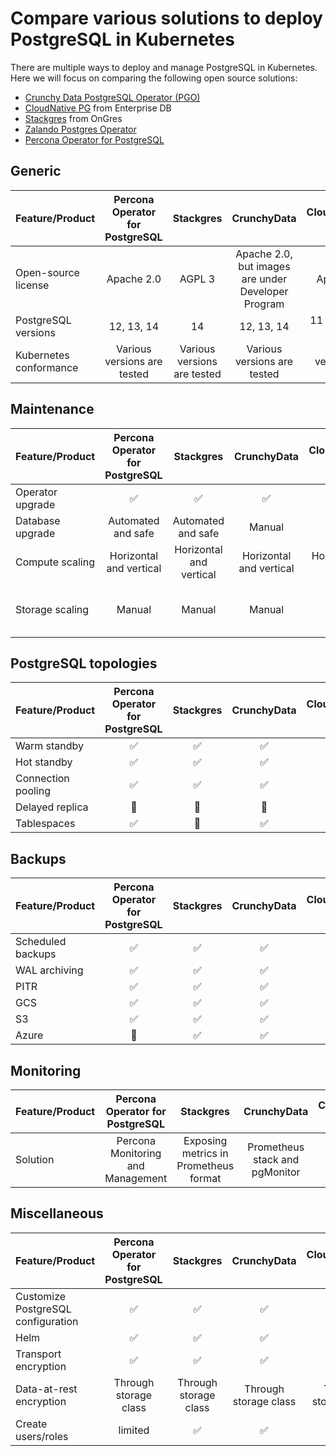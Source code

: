 # Compare various solutions to deploy PostgreSQL in Kubernetes

There are multiple ways to deploy and manage PostgreSQL in Kubernetes. Here we will focus on comparing the following open source solutions:

* [Crunchy Data PostgreSQL Operator (PGO)](https://github.com/CrunchyData/postgres-operator)
* [CloudNative PG](https://github.com/cloudnative-pg/cloudnative-pg) from Enterprise DB 
* [Stackgres](https://github.com/ongres/stackgres) from OnGres
* [Zalando Postgres Operator](https://github.com/zalando/postgres-operator)
* [Percona Operator for PostgreSQL](https://github.com/percona/percona-postgresql-operator/)

## Generic

| Feature/Product        | Percona Operator for PostgreSQL |        Stackgres        |                     CrunchyData                     |     CloudNativePG (EDB)     | Zalando |
|------------------------|:---------------------------:|:---------------------------:|:---------------------------------------------------:|:---------------------------:|:-------:|
| Open-source license    |          Apache 2.0         |            AGPL 3           | Apache 2.0, but images are under Developer Program  |          Apache 2.0         |   MIT   |
| PostgreSQL versions    |          12, 13, 14         |              14             |                      12, 13, 14                     |     11 - 14, 15 in Beta     | 11 - 14 |
| Kubernetes conformance | Various versions are tested | Various versions are tested |             Various versions are tested             | Various versions are tested | AWS EKS |

## Maintenance

| Feature/Product  |   Percona Operator for PostgreSQL   |        Stackgres        |       CrunchyData       |   CloudNativePG (EDB)   |            Zalando            |
|------------------|:-----------------------:|:-----------------------:|:-----------------------:|:-----------------------:|:-----------------------------:|
| Operator upgrade |         :white_check_mark:         |         :white_check_mark:         |         :white_check_mark:         |         :white_check_mark:         |            :white_check_mark:            |
| Database upgrade |    Automated and safe   |          Automated and safe         |          Manual         |          Manual         |             Manual            |
| Compute scaling  | Horizontal and vertical | Horizontal and vertical | Horizontal and vertical | Horizontal and vertical |    Horizontal and vertical    |
| Storage scaling  |          Manual         |          Manual         |          Manual         |          Manual         | Manual, automated for AWS EBS |

## PostgreSQL topologies

| Feature/Product    | Percona Operator for PostgreSQL | Stackgres | CrunchyData | CloudNativePG (EDB) | Zalando |
|--------------------|:-------------------:|:---------:|:-----------:|:-------------------:|:-------:|
| Warm standby       |       :white_check_mark:       |  :white_check_mark:  |   :white_check_mark:   |       :white_check_mark:       | :white_check_mark: |
| Hot standby        |       :white_check_mark:       |  :white_check_mark:  |   :white_check_mark:   |       :white_check_mark:       | :white_check_mark: |
| Connection pooling |       :white_check_mark:       |  :white_check_mark:  |   :white_check_mark:   |       :white_check_mark:       | :white_check_mark: |
| Delayed replica    |        :no_entry_sign:         |   :no_entry_sign:    |    :no_entry_sign:     |        :no_entry_sign:         |  :no_entry_sign:   |
| Tablespaces        |       :white_check_mark:       |   :no_entry_sign:    |   :white_check_mark:   |        :no_entry_sign:         |  :no_entry_sign:   |

## Backups

| Feature/Product   | Percona Operator for PostgreSQL | Stackgres | CrunchyData | CloudNativePG (EDB) | Zalando |
|-------------------|:-------------------------------:|:---------:|:-----------:|:-------------------:|:-------:|
| Scheduled backups |             :white_check_mark:             |  :white_check_mark:  |   :white_check_mark:   |       :white_check_mark:       | :white_check_mark: |
| WAL archiving     |             :white_check_mark:             |  :white_check_mark:  |   :white_check_mark:   |       :white_check_mark:       | :white_check_mark: |
| PITR              |             :white_check_mark:             |  :white_check_mark:  |   :white_check_mark:   |       :white_check_mark:       | :white_check_mark: |
| GCS               |             :white_check_mark:             |  :white_check_mark:  |   :white_check_mark:   |       :white_check_mark:       | :white_check_mark: |
| S3                |             :white_check_mark:             |  :white_check_mark:  |   :white_check_mark:   |       :white_check_mark:       | :white_check_mark: |
| Azure             |              :no_entry_sign:               |  :white_check_mark:  |   :white_check_mark:   |       :white_check_mark:       | :white_check_mark: |

## Monitoring

| Feature/Product |  Percona Operator for PostgreSQL  |               Stackgres               |           CrunchyData          |          CloudNativePG (EDB)          |  Zalando |
|-----------------|:---------------------------------:|:-------------------------------------:|:------------------------------:|:-------------------------------------:|:--------:|
| Solution        | Percona Monitoring and Management | Exposing metrics in Prometheus format | Prometheus stack and pgMonitor | Exposing metrics in Prometheus format | Sidecars |

## Miscellaneous

| Feature/Product                    | Percona Operator for PostgreSQL |       Stackgres       |      CrunchyData      |  CloudNativePG (EDB)  |        Zalando        |
|------------------------------------|:-------------------------------:|:---------------------:|:---------------------:|:---------------------:|:---------------------:|
| Customize PostgreSQL configuration |             :white_check_mark:             |        :white_check_mark:        |        :white_check_mark:        |        :white_check_mark:        |        :white_check_mark:        |
| Helm                               |             :white_check_mark:             |        :white_check_mark:        |        :white_check_mark:        |        :white_check_mark:        |        :white_check_mark:        |
| Transport encryption               |             :white_check_mark:             |        :white_check_mark:        |        :white_check_mark:        |        :white_check_mark:        |        :white_check_mark:        |
| Data-at-rest encryption            |      Through storage class      | Through storage class | Through storage class | Through storage class | Through storage class |
| Create users/roles                 |           limited          |        :white_check_mark:        |        :white_check_mark:        |        :white_check_mark:        |       limited     |
